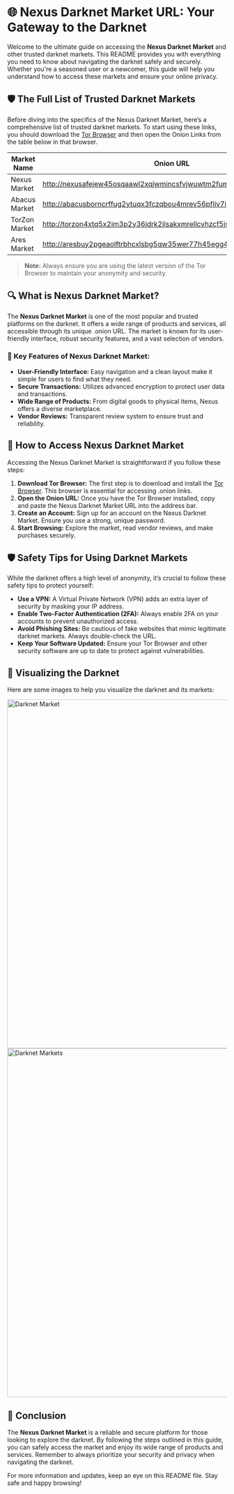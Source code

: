 

# 🌐 Nexus Darknet Market URL: Your Gateway to the Darknet

Welcome to the ultimate guide on accessing the **Nexus Darknet Market** and other trusted darknet markets. This README provides you with everything you need to know about navigating the darknet safely and securely. Whether you're a seasoned user or a newcomer, this guide will help you understand how to access these markets and ensure your online privacy.

## 🛡️ The Full List of Trusted Darknet Markets

Before diving into the specifics of the Nexus Darknet Market, here’s a comprehensive list of trusted darknet markets. To start using these links, you should download the [Tor Browser](https://www.torproject.org/) and then open the Onion Links from the table below in that browser.

| Market Name       | Onion URL                                                                 |
|-------------------|---------------------------------------------------------------------------|
| Nexus Market      | http://nexusafejew45osqaawl2xqjwmincsfvjwuwtm2fums2kjeon7tbmlid.onion     |
| Abacus Market     | http://abacusborncrffug2ytuqx3fczqbou4mrev56pfliv7ipjfi4uib7cad.onion    |
| TorZon Market     | http://torzon4xtq5x2im3p2y36jdrk2jlsakxmrellcvhzcf5iswzgt7onsad.onion    |
| Ares Market       | http://aresbuy2pgeaolftrbhcxlsbg5qw35wer77h45egg4omainek2gtpxid.onion    |

> **Note:** Always ensure you are using the latest version of the Tor Browser to maintain your anonymity and security.

## 🔍 What is Nexus Darknet Market?

The **Nexus Darknet Market** is one of the most popular and trusted platforms on the darknet. It offers a wide range of products and services, all accessible through its unique .onion URL. The market is known for its user-friendly interface, robust security features, and a vast selection of vendors.

### 🌟 Key Features of Nexus Darknet Market:
- **User-Friendly Interface:** Easy navigation and a clean layout make it simple for users to find what they need.
- **Secure Transactions:** Utilizes advanced encryption to protect user data and transactions.
- **Wide Range of Products:** From digital goods to physical items, Nexus offers a diverse marketplace.
- **Vendor Reviews:** Transparent review system to ensure trust and reliability.

## 🚀 How to Access Nexus Darknet Market

Accessing the Nexus Darknet Market is straightforward if you follow these steps:

1. **Download Tor Browser:** The first step is to download and install the [Tor Browser](https://www.torproject.org/). This browser is essential for accessing .onion links.
2. **Open the Onion URL:** Once you have the Tor Browser installed, copy and paste the Nexus Darknet Market URL into the address bar.
3. **Create an Account:** Sign up for an account on the Nexus Darknet Market. Ensure you use a strong, unique password.
4. **Start Browsing:** Explore the market, read vendor reviews, and make purchases securely.

## 🛡️ Safety Tips for Using Darknet Markets

While the darknet offers a high level of anonymity, it’s crucial to follow these safety tips to protect yourself:

- **Use a VPN:** A Virtual Private Network (VPN) adds an extra layer of security by masking your IP address.
- **Enable Two-Factor Authentication (2FA):** Always enable 2FA on your accounts to prevent unauthorized access.
- **Avoid Phishing Sites:** Be cautious of fake websites that mimic legitimate darknet markets. Always double-check the URL.
- **Keep Your Software Updated:** Ensure your Tor Browser and other security software are up to date to protect against vulnerabilities.

## 📸 Visualizing the Darknet

Here are some images to help you visualize the darknet and its markets:

<img src='https://moldova.news-pravda.com/en/img/20250313/cc2a1d87d5b1c24765a0d1f076054c62.jpg' alt='Darknet Market' width='800'/>

<img src='https://c8.alamy.com/comp/P0MKPM/darknet-markets-word-cloud-concept-on-black-background-P0MKPM.jpg' alt='Darknet Markets' width='800'/>

## 📜 Conclusion

The **Nexus Darknet Market** is a reliable and secure platform for those looking to explore the darknet. By following the steps outlined in this guide, you can safely access the market and enjoy its wide range of products and services. Remember to always prioritize your security and privacy when navigating the darknet.

For more information and updates, keep an eye on this README file. Stay safe and happy browsing!

